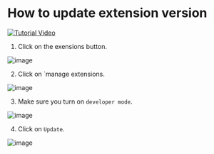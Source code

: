 # How to update extension version

[![Tutorial Video](https://img.youtube.com/vi/QnZynW3ItO0/0.jpg)](https://www.youtube.com/watch?v=QnZynW3ItO0)

1. Click on the exensions button.

![image](https://github.com/user-attachments/assets/704390a5-162c-4157-9a3d-bd35ed65055a)

2. Click on `manage extensions.

![image](https://github.com/user-attachments/assets/e1261bd6-d9d3-488a-a01b-1075eff6fbc8)

3. Make sure you turn on `developer mode`.

![image](https://github.com/user-attachments/assets/3ad33a54-baa5-4833-8d6a-5f1adb907be3)

4. Click on `Update`.

![image](https://github.com/user-attachments/assets/de68bb09-8b81-4353-9406-ac6a30f7d723)
